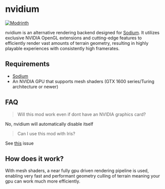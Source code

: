 # nvidium

[![Modrinth](https://img.shields.io/modrinth/dt/nvidium?logo=modrinth)](https://modrinth.com/mod/nvidium)

nvidium is an alternative rendering backend designed for [Sodium](https://github.com/CaffeineMC/sodium-fabric). It utilizes exclusive NVIDIA OpenGL extensions and cutting-edge features to efficiently render vast amounts of terrain geometry, resulting in highly playable experiences with consistently high framerates.

## Requirements
- [Sodium](https://github.com/CaffeineMC/sodium-fabric)
- An NVIDIA GPU that supports mesh shaders (GTX 1600 series/Turing architecture or newer)

## FAQ
> Will this mod work even if dont have an NVIDIA graphics card?
> 
No, nvidium will automatically disable itself

> Can I use this mod with Iris?
> 
See [this](https://github.com/MCRcortex/nvidium/issues/3#issuecomment-1512757604) issue

## How does it work?
With mesh shaders, a near fully gpu driven rendering pipeline is used, enabling very fast and performant geometry culling of terrain meaning your gpu can work much more efficiently.
